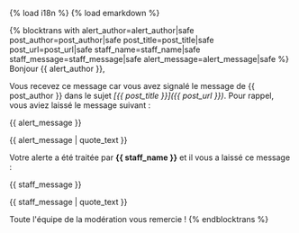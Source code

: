 {% load i18n %}
{% load emarkdown %}

{% blocktrans with alert_author=alert_author|safe post_author=post_author|safe post_title=post_title|safe post_url=post_url|safe staff_name=staff_name|safe staff_message=staff_message|safe alert_message=alert_message|safe %}
Bonjour {{ alert_author }},

Vous recevez ce message car vous avez signalé le message de {{ post_author }} dans le sujet *[{{ post_title }}]({{ post_url }})*.
Pour rappel, vous aviez laissé le message suivant : 

{{ alert_message }}

{{ alert_message | quote_text }}

Votre alerte a été traitée par **{{ staff_name }}** et il vous a laissé ce message :

{{ staff_message }}

{{ staff_message | quote_text }}

Toute l'équipe de la modération vous remercie !
{% endblocktrans %}
